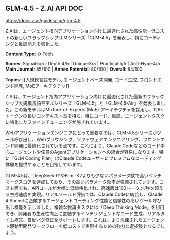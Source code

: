 ## GLM-4.5 - Z.AI API DOC

https://docs.z.ai/guides/llm/glm-4.5

Z.AIは、エージェント指向アプリケーション向けに最適化された高性能・低コストの新しいフラッグシップLLMシリーズ「GLM-4.5」を発表し、特にコーディングと推論能力を強化した。

**Content Type**: ⚙️ Tools

**Scores**: Signal:5/5 | Depth:4/5 | Unique:3/5 | Practical:5/5 | Anti-Hype:4/5
**Main Journal**: 85/100 | **Annex Potential**: 80/100 | **Overall**: 84/100

**Topics**: [[大規模言語モデル, エージェントベース開発, コード生成, フロントエンド開発, MoEアーキテクチャ]]

Z.AIは、エージェント指向アプリケーション向けに最適化された最新のフラッグシップ大規模言語モデルシリーズ「GLM-4.5」と「GLM-4.5-Air」を発表しました。この新モデルはMixture-of-Experts (MoE) アーキテクチャを採用し、128kトークンの長いコンテキスト長を持ち、特にコード、推論、エージェントタスクに特化したファインチューニングが施されています。

Webアプリケーションエンジニアにとって重要なのは、GLM-4.5シリーズがツール呼び出し、Webブラウジング、ソフトウェアエンジニアリング、フロントエンド開発に最適化されている点です。これにより、Claude Codeなどのコード中心エージェントや任意のAgentアプリケーションへの統合が容易になります。特に「GLM Coding Plan」はClaude Codeユーザーにプレミアムなコーディング体験を提供することを目指しています。

GLM-4.5は、DeepSeek-R1やKimi-K2よりも少ないパラメータ数で高いベンチマークスコアを達成しており、その高いパラメータ効率が強調されています。コスト面でも、APIコールが大幅に低価格化され、高速版は100トークン/秒を超える生成速度を実現。リアルワールド評価では、Claude Codeに統合し、Claude 4 Sonnetに匹敵するエージェントコーディング性能と信頼性の高いツール呼び出し機能を示しました。複雑な推論タスクには「Deep Thinking Mode」を利用でき、開発者の生産性向上に直結するインテリジェントなコード生成、リアルタイム補完、自動バグ修正をサポートします。これは、より洗練されたエージェント駆動型開発ワークフローを低コストで実現するための強力な選択肢となるでしょう。